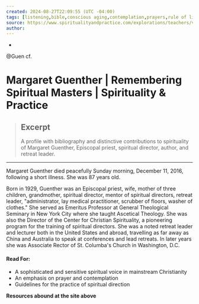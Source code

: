 ```yaml
---
created: 2024-08-27T22:09:55 (UTC -04:00)
tags: [listening,bible,conscious aging,contemplation,prayers,rule of life,spiritual direction,theology,walking]
source: https://www.spiritualityandpractice.com/explorations/teachers/view/53/margaret-guenther
author: 
---
```

- 
@Guen cf. 

# Margaret Guenther | Remembering Spiritual Masters | Spirituality & Practice

> ## Excerpt
> A profile with bibliography and distinctive contributions to spirituality of Margaret Guenther, Episcopal priest, spiritual director, author, and retreat leader.

---
Margaret Guenther died peacefully Sunday morning, December 11, 2016, following a short illness. She was 87 years old.

Born in 1929, Guenther was an Episcopal priest, wife, mother of three children, grandmother, spiritual director, mentor of spiritual directors, retreat leader, "administrator, lay medical practitioner, scrubber of floors, washer of clothes." She served as Emeritus Professor at General Theological Seminary in New York City where she taught Ascetical Theology. She was also the Director of the Center for Christian Spirituality, a pioneering program for the training of spiritual directors. She was a noted retreat leader and lecturer both in the United States and abroad, travelling as far away as China and Australia to speak at conferences and lead retreats. In later years she was Associate Rector of St. Columba's Church in Washington, D.C.

#### Read For:

-   A sophisticated and sensitive spiritual voice in mainstream Christianity
-   An emphasis on prayer and contemplation
-   Guidelines for the practice of spiritual direction

**Resources abound at the site above**
